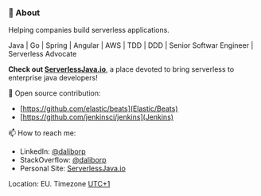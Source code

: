 ### 👋 About 

Helping companies build serverless applications.

Java | Go | Spring | Angular | AWS | TDD | DDD | Senior Softwar Engineer | Serverless Advocate

**Check out [ServerlessJava.io](https://sererlessjava.io/)**, a place devoted to bring serverless to enterprise java developers!


🌱 Open source contribution:
* [https://github.com/elastic/beats](Elastic/Beats)
* [https://github.com/jenkinsci/jenkins](Jenkins)

📫 How to reach me:
* LinkedIn: [@daliborp](https://linkedin.com/in/dalibor-plavcic)
* StackOverflow: [@daliborp](https://stackoverflow.com/users/5521421/daliborp)
* Personal Site: [ServerlessJava.io](https://sererlessjava.io/)

Location: EU. Timezone [UTC+1](https://www.timeanddate.com/time/zone/croatia/zagreb)

<!--
💻 Stack:
* Java / JavaScript
* Spring / Spring Boot / Angular
* AWS

🔬 Research interest
* Web Application Security


**dplavcic/dplavcic** is a ✨ _special_ ✨ repository because its `README.md` (this file) appears on your GitHub profile.

Here are some ideas to get you started:

- 🔭 I’m currently working on ...
- 🌱 I’m currently learning ...
- 👯 I’m looking to collaborate on ...
- 🤔 I’m looking for help with ...
- 💬 Ask me about ...
- 📫 How to reach me: ...
- 😄 Pronouns: ...
- ⚡ Fun fact: ...
-->
